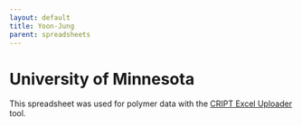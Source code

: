```yaml
---
layout: default
title: Yoon-Jung
parent: spreadsheets
---
```


# University of Minnesota

This spreadsheet was used for polymer data with the [CRIPT Excel Uploader](https://c-accel-cript.github.io/cript-excel-uploader/) tool.
